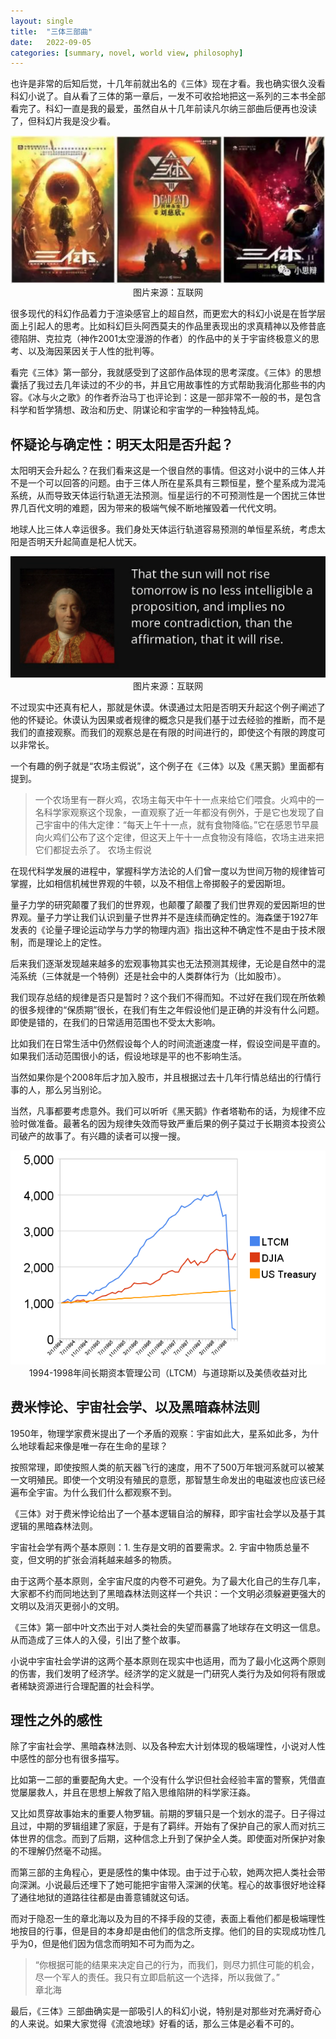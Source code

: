 ```yaml
---
layout: single
title:  "三体三部曲"
date:   2022-09-05
categories: [summary, novel, world view, philosophy]
---
```

也许是非常的后知后觉，十几年前就出名的《三体》现在才看。我也确实很久没看科幻小说了。自从看了三体的第一章后，一发不可收拾地把这一系列的三本书全部看完了。科幻一直是我的最爱，虽然自从十几年前读凡尔纳三部曲后便再也没读了，但科幻片我是没少看。

<p align="center">
    <img src="/assets/images/2022-09-05/1.png" alt="drawing"/>
    图片来源：互联网
</p>

很多现代的科幻作品着力于渲染感官上的超自然，而更宏大的科幻小说是在哲学层面上引起人的思考。比如科幻巨头阿西莫夫的作品里表现出的求真精神以及修昔底德陷阱、克拉克（神作2001太空漫游的作者）的作品中的关于宇宙终极意义的思考、以及海因莱因关于人性的批判等。

看完《三体》第一部分，我就感受到了这部作品体现的思考深度。《三体》的思想囊括了我过去几年读过的不少的书，并且它用故事性的方式帮助我消化那些书的内容。《冰与火之歌》的作者乔治马丁也评论到：这是一部非常不一般的书，是包含科学和哲学猜想、政治和历史、阴谋论和宇宙学的一种独特乱炖。


## 怀疑论与确定性：明天太阳是否升起？

太阳明天会升起么？在我们看来这是一个很自然的事情。但这对小说中的三体人并不是一个可以回答的问题。由于三体人所在星系具有三颗恒星，整个星系成为混沌系统，从而导致天体运行轨道无法预测。恒星运行的不可预测性是一个困扰三体世界几百代文明的难题，因为带来的极端气候不断地摧毁着一代代文明。

地球人比三体人幸运很多。我们身处天体运行轨道容易预测的单恒星系统，考虑太阳是否明天升起简直是杞人忧天。

<p align="center">
    <img src="/assets/images/2022-09-05/2.png" alt="drawing"/>
    图片来源：互联网
</p>

不过现实中还真有杞人，那就是休谟。休谟通过太阳是否明天升起这个例子阐述了他的怀疑论。休谟认为因果或者规律的概念只是我们基于过去经验的推断，而不是我们的直接观察。而我们的观察总是在有限的时间进行的，即使这个有限的跨度可以非常长。

一个有趣的例子就是“农场主假说”，这个例子在《三体》以及《黑天鹅》里面都有提到。

> 一个农场里有一群火鸡，农场主每天中午十一点来给它们喂食。火鸡中的一名科学家观察这个现象，一直观察了近一年都没有例外，于是它也发现了自己宇宙中的伟大定律：“每天上午十一点，就有食物降临。”它在感恩节早晨向火鸡们公布了这个定律，但这天上午十一点食物没有降临，农场主进来把它们都捉去杀了。
> 农场主假说

在现代科学发展的进程中，掌握科学方法论的人们曾一度以为世间万物的规律皆可掌握，比如相信机械世界观的牛顿，以及不相信上帝掷骰子的爱因斯坦。

量子力学的研究颠覆了我们的世界观，也颠覆了颠覆了我们世界观的爱因斯坦的世界观。量子力学让我们认识到量子世界并不是连续而确定性的。海森堡于1927年发表的《论量子理论运动学与力学的物理内涵》指出这种不确定性不是由于技术限制，而是理论上的定性。

后来我们逐渐发现越来越多的宏观事物其实也无法预测其规律，无论是自然中的混沌系统（三体就是一个特例）还是社会中的人类群体行为（比如股市）。

我们现存总结的规律是否只是暂时？这个我们不得而知。不过好在我们现在所依赖的很多规律的“保质期”很长，在我们有生之年假设他们是正确的并没有什么问题。即使是错的，在我们的日常适用范围也不受太大影响。

比如我们在日常生活中仍然假设每个人的时间流逝速度一样，假设空间是平直的。如果我们活动范围很小的话，假设地球是平的也不影响生活。

当然如果你是个2008年后才加入股市，并且根据过去十几年行情总结出的行情行事的人，那么另当别论。

当然，凡事都要考虑意外。我们可以听听《黑天鹅》作者塔勒布的话，为规律不应验时做准备。最著名的因为规律失效而导致严重后果的例子莫过于长期资本投资公司破产的故事了。有兴趣的读者可以搜一搜。

<p align="center">
    <img src="/assets/images/2022-09-05/3.png" alt="drawing"/>
    1994-1998年间长期资本管理公司（LTCM）与道琼斯以及美债收益对比
</p>

## 费米悖论、宇宙社会学、以及黑暗森林法则

1950年，物理学家费米提出了一个矛盾的观察：宇宙如此大，星系如此多，为什么地球看起来像是唯一存在生命的星球？

按照常理，即使按照人类的航天器飞行的速度，用不了500万年银河系就可以被某一文明殖民。即使一个文明没有殖民的意愿，那智慧生命发出的电磁波也应该已经遍布全宇宙。为什么我们什么都观察不到。

《三体》对于费米悖论给出了一个基本逻辑自洽的解释，即宇宙社会学以及基于其逻辑的黑暗森林法则。

宇宙社会学有两个基本原则：1. 生存是文明的首要需求。2. 宇宙中物质总量不变，但文明的扩张会消耗越来越多的物质。

由于这两个基本原则，全宇宙尺度的内卷不可避免。为了最大化自己的生存几率，大家都不约而同地达到了黑暗森林法则这样一个共识：一个文明必须躲避更强大的文明以及消灭更弱小的文明。

《三体》第一部中叶文杰出于对人类社会的失望而暴露了地球存在文明这一信息。从而造成了三体人的入侵，引出了整个故事。

小说中宇宙社会学讲的这两个基本原则在现实中也适用，而为了最小化这两个原则的伤害，我们发明了经济学。经济学的定义就是一门研究人类行为及如何将有限或者稀缺资源进行合理配置的社会科学。

## 理性之外的感性

除了宇宙社会学、黑暗森林法则、以及各种宏大计划体现的极端理性，小说对人性中感性的部分也有很多描写。

比如第一二部的重要配角大史。一个没有什么学识但社会经验丰富的警察，凭借直觉屡屡救人，并且在思想上解救了陷入思维陷阱的科学家汪淼。

又比如贯穿故事始末的重要人物罗辑。前期的罗辑只是一个划水的混子。日子得过且过，中期的罗辑组建了家庭，于是有了羁绊。开始有了保护自己的家人而对抗三体世界的信念。而到了后期，这种信念上升到了保护全人类。即使面对所保护对象的不理解仍然毫不动摇。

而第三部的主角程心，更是感性的集中体现。由于过于心软，她两次把人类社会带向深渊。小说最后还埋下了她可能把宇宙带入深渊的伏笔。程心的故事很好地诠释了通往地狱的道路往往都是由善意铺就这句话。

而对于隐忍一生的章北海以及为目的不择手段的艾德，表面上看他们都是极端理性地按目的行事，但是目的本身却是由他们的信念所支撑。他们的目的实现成功性几乎为0，但是他们因为信念而明知不可为而为之。

> “你根据可能的结果来决定自己的行为，而我们，则尽力抓住可能的机会，尽一个军人的责任。我只有立即启航这一个选择，所以我做了。”                                 
> 章北海

最后，《三体》三部曲确实是一部吸引人的科幻小说，特别是对那些对充满好奇心的人来说。如果大家觉得《流浪地球》好看的话，那么三体是必看不可的。